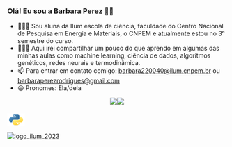 ### Olá! Eu sou a Barbara Perez 👋🏽

- 👩🏽‍🔬 Sou aluna da Ilum escola de ciência, faculdade do Centro Nacional de Pesquisa em Energia e Materiais, o CNPEM e atualmente estou no 3° semestre do curso.
- 👩🏽‍💻 Aqui irei compartilhar um pouco do que aprendo em algumas das minhas aulas como machine learning, ciência de dados, algoritmos genéticos, redes neurais e termodinâmica.
- 📫 Para entrar em contato comigo: barbara220040@ilum.cnpem.br ou barbaraperezrodrigues@gmail.com
- 😄 Pronomes: Ela/dela

<div align="center">
  <a href="https://github.com/barbaraperez">
  <img height="140em" src="https://github-readme-stats.vercel.app/api?username=barbaraperez&show_icons=true&theme=dracula&include_all_commits=true&count_private=true"/><img height="140em" src="https://github-readme-stats.vercel.app/api/top-langs/?username=barbaraperez&layout=compact&langs_count=7&theme=dracula"/>
</div>

<div style="display: inline_block"><br>
  <img align="center" alt="Rafa-Python" height="30" width="40" src="https://raw.githubusercontent.com/devicons/devicon/master/icons/python/python-original.svg">
</div>

![logo_ilum_2023](https://user-images.githubusercontent.com/107041797/235494076-cddf8eff-441c-4db2-925f-1173f501d574.png)
